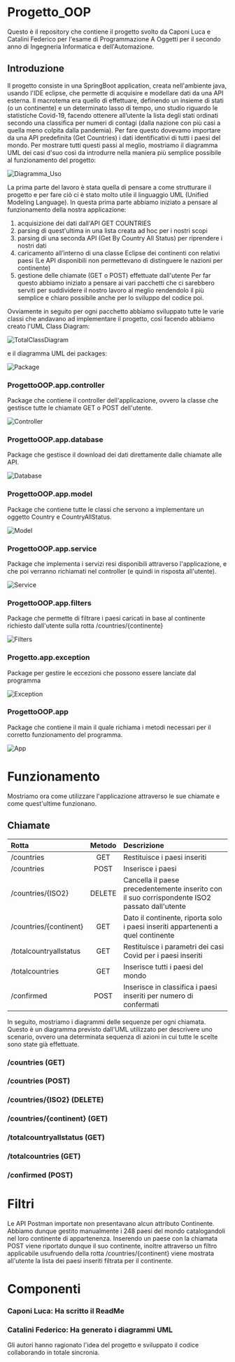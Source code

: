 # Progetto_OOP
Questo è il repository che contiene il progetto svolto da Caponi Luca e Catalini Federico 
per l'esame di Programmazione A Oggetti per il secondo anno di Ingegneria Informatica e dell'Automazione.

## Introduzione
Il progetto consiste in una SpringBoot application, creata nell'ambiente java, usando l'IDE eclipse, che permette di acquisire e modellare dati da una API esterna. Il macrotema era quello di effettuare, definendo un insieme di stati (o un continente) e un determinato lasso di tempo, uno studio riguardo le statistiche Covid-19, facendo ottenere all’utente la lista degli stati ordinati secondo una classifica per numeri di contagi (dalla nazione con più casi a quella meno colpita dalla pandemia). Per fare questo dovevamo importare da una API predefinita (Get Countries) i dati identificativi di tutti i paesi del mondo. 
Per mostrare tutti questi passi al meglio, mostriamo il diagramma UML dei casi d'suo così da introdurre nella maniera più semplice possibile al funzionamento del progetto:

![Diagramma_Uso](https://user-images.githubusercontent.com/64077382/97055743-bb2d2b80-1587-11eb-8262-c1001011535e.png)



La prima parte del lavoro è stata quella di pensare a come strutturare il progetto e per fare ciò ci è stato molto utile il linguaggio UML (Unified Modeling Language). In questa prima parte abbiamo iniziato a pensare al funzionamento della nostra applicazione:
1.	acquisizione dei dati dall'API GET COUNTRIES
2.	parsing di quest'ultima in una lista creata ad hoc per i nostri scopi
3.	parsing di una seconda API (Get By Country All Status) per riprendere i nostri dati
4.	caricamento all’interno di una classe Eclipse dei continenti con relativi paesi (Le API disponibili non permettevano di distinguere le nazioni per continente)   
5.	gestione delle chiamate (GET o POST) effettuate dall'utente
Per far questo abbiamo iniziato a pensare ai vari pacchetti che ci sarebbero serviti per suddividere il nostro lavoro al meglio rendendolo il più semplice e chiaro possibile anche per lo sviluppo del codice poi.


Ovviamente in seguito per ogni pacchetto abbiamo sviluppato tutte le varie classi che andavano ad implementare il progetto, così facendo abbiamo creato l'UML Class Diagram:

![TotalClassDiagram](https://user-images.githubusercontent.com/64077382/97055924-10693d00-1588-11eb-887e-5955cdeeb761.png)

e il diagramma UML dei packages:

![Package](https://user-images.githubusercontent.com/64077382/97056034-4c9c9d80-1588-11eb-9e38-cc1a7ccc3187.png)




### ProgettoOOP.app.controller
Package che contiene il controller dell'applicazione, ovvero la classe che gestisce tutte le chiamate GET o POST dell'utente.

![Controller](https://user-images.githubusercontent.com/64077382/97056185-a7ce9000-1588-11eb-821c-5c3a307461f9.png)


### ProgettoOOP.app.database
Package che gestisce il download dei dati direttamente dalle chiamate alle API.

![Database](https://user-images.githubusercontent.com/64077382/97056231-c2a10480-1588-11eb-8122-3fd7a32dbd8e.png)


### ProgettoOOP.app.model
Package che contiene tutte le classi che servono a implementare un oggetto Country e CountryAllStatus.

![Model](https://user-images.githubusercontent.com/64077382/97056663-cda86480-1589-11eb-8659-5b8798b8acbe.png)


### ProgettoOOP.app.service
Package che implementa i servizi resi disponibili attraverso l'applicazione, e che poi verranno richiamati nel controller (e quindi in risposta all'utente).

![Service](https://user-images.githubusercontent.com/64077382/97056707-e6b11580-1589-11eb-84f9-c1145a084f48.png)


### ProgettoOOP.app.filters
Package che permette di filtrare i paesi caricati in base al continente richiesto dall'utente sulla rotta /countries/{continente}

![Filters](https://user-images.githubusercontent.com/64077382/97056547-8de17d00-1589-11eb-953f-b8b40f5e4b82.png)


### Progetto.app.exception
Package per gestire le eccezioni che possono essere lanciate dal programma

![Exception](https://user-images.githubusercontent.com/64077382/97056348-0d228100-1589-11eb-8cd5-a9d39453182f.png)


### ProgettoOOP.app
Package che contiene il main il quale richiama i metodi necessari per il corretto funzionamento del programma.

![App](https://user-images.githubusercontent.com/64077382/97056790-1829e100-158a-11eb-8e97-65bc165f93a5.png)



# Funzionamento
Mostriamo ora come utilizzare l'applicazione attraverso le sue chiamate e come quest'ultime funzionano.

## Chiamate
| Rotta| Metodo | Descrizione |
| :------------- |:----:| :------------- |
| /countries | GET  | Restituisce i paesi inseriti |
| /countries | POST  | Inserisce i paesi |
| /countries/{ISO2} | DELETE  | Cancella il paese precedentemente inserito con il suo corrispondente ISO2 passato dall'utente|
| /countries/{continent}| GET | Dato il continente, riporta solo i paesi inseriti appartenenti a quel continente|
| /totalcountryallstatus | GET  | Restituisce i parametri dei casi Covid per i paesi inseriti |
| /totalcountries | GET  | Inserisce tutti i paesi del mondo |
| /confirmed | POST  | Inserisce in classifica i paesi inseriti per numero di confermati|



In seguito, mostriamo i diagrammi delle sequenze per ogni chiamata. Questo è un diagramma previsto dall'UML utilizzato per descrivere uno scenario, ovvero una determinata sequenza di azioni in cui tutte le scelte sono state già effettuate.


### /countries (GET)



### /countries (POST)



### /countries/{ISO2} (DELETE)



### /countries/{continent} (GET)



### /totalcountryallstatus (GET)



### /totalcountries (GET)



### /confirmed (POST)







 # Filtri
 Le API Postman importate non presentavano alcun attributo Continente. Abbiamo dunque gestito manualmente i 248 paesi del mondo catalogandoli nel loro continente di appartenenza.
Inserendo un paese con la chiamata POST viene riportato dunque il suo continente, inoltre attraverso un filtro applicabile usufruendo della rotta /countries/{continent} viene mostrata all'utente la lista dei paesi inseriti filtrata per il continente.


# Componenti

### Caponi Luca: Ha scritto il ReadMe
### Catalini Federico: Ha generato i diagrammi UML

Gli autori hanno ragionato l'idea del progetto e sviluppato il codice 
collaborando in totale sincronia.  



















